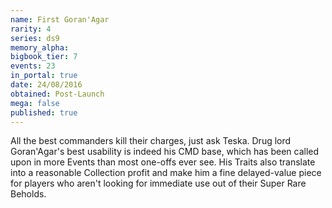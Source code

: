 ```yaml
---
name: First Goran'Agar
rarity: 4
series: ds9
memory_alpha:
bigbook_tier: 7
events: 23
in_portal: true
date: 24/08/2016
obtained: Post-Launch
mega: false
published: true
---
```


All the best commanders kill their charges, just ask Teska. Drug lord Goran'Agar's best usability is indeed his CMD base, which has been called upon in more Events than most one-offs ever see. His Traits also translate into a reasonable Collection profit and make him a fine delayed-value piece for players who aren't looking for immediate use out of their Super Rare Beholds.
